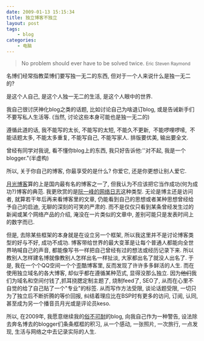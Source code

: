 ```yaml
---
date: 2009-01-13 15:15:34
title: 独立博客不独立
layout: post
tags:
    - blog
categories:
    - 电脑
---
```

>No problem should ever have to be solved twice. <small>Eric Steven Raymond</small>

名博们经常指教菜博们要写独一无二的东西, 但对于一个人来说什么是独一无二的?

是这个人自己, 是这个人独一无二的生活, 是这个人眼中的世界.

我自己很讨厌神化blog之类的话题, 比如讨论自己为啥退订blog, 或是告诫新手们不要写私人生活等. (当然, 讨论这些本身可能也是独一无二的)

遵循此道的话, 我不能写的太长, 不能写的太短, 不能久不更新,  不能啰哩啰嗦,  不能话题太多, 不能太多重复, 不能写自己, 不能写家人. 排版要优美, 输出要全文. 

曾经有同学对我说, 看不懂你blog上的东西, 我只好告诉他:''对不起, 我是一个blogger."(半虚构)

所以, 关于你自己的博客, 你最享受的是什么? 你爱它, 还是你更想让别人爱它.

<a href="http://www.williamlong.info/" target="_blank">月光博客</a>算的上是国内最有名的博客之一了, 但我认为不应该把它当作成功(何为成功?)博客的典范. 我更欣赏的是<a href="http://www.ruanyifeng.com/blog/" target="_blank">阮一峰的网络日志</a>这种类型. 无论是博主还是访问者, 就算若干年后再来看博客里的文章, 仍能看到自己的思想或者某种思想曾经给予自己的启迪, 无聊的深刻的可笑的严肃的. 而不是仅仅只看到某条曾经发生过的新闻或某个网络产品的介绍, 淹没在一片类似的文章中, 差别可能只是发表时间上的数字而已.

但是, 去除某些框架的本身就是在设立另一个框架, 所以我这里并不是讨论博客类型的好与不好, 成功不成功. 博客带给世界的最大变革是让每个普通人都能向全世界呐喊自己的声音, 都能像写书一样把自己曾经有过的想法或经历记录下来. 所以教别人怎样建名博就像教别人怎样出名一样扯淡, 大家都出名了就没人出名了. 于是, 我在一个个QQ空间一个个歪酷博客里, 反而发现了许许多多鲜活的人生. 而在使用独立域名的各大博客, 却似乎都在遵循某种范式, 显得没那么独立. 因为<span style="text-decoration:line-through;">他们</span>我们为域名和空间付钱了,抓耳挠腮定制主题了, 烧制feed了, SEO了, 从而在心里不自觉的给了自己贴了一个"专业"的标签. 从而写作方法受限, 谈论话题受限, 一切只为了独立后不断折腾的等价回报, 纠结着理应比在BSP时有更多的访问, 订阅, 认同, 甚至成为另一个播音员月光或是评论员keso.

所以, 在2009年, 我愿意继续我的<a href="http://www.google.com/search?hl=en&amp;rlz=1C1GGLS_enUS291US307&amp;q=我愿意保留我的俗不可耐的名字&amp;btnG=Search" target="_blank">俗不可耐</a>的blog, 向我自己作为一种警告, 设法除去奔名博去的blogger们条条框框的积习, 从一个感动, 一张照片, 一次旅行, 一点发现, 生活与网络之中去记录实际的人生.
